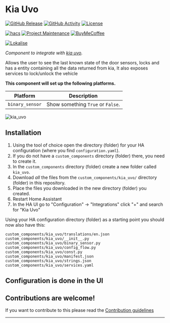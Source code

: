 # Kia Uvo

[![GitHub Release][releases-shield]][releases]
[![GitHub Activity][commits-shield]][commits]
[![License][license-shield]](LICENSE)

[![hacs][hacsbadge]][hacs]
[![Project Maintenance][maintenance-shield]][maintenance-homepage]
[![BuyMeCoffee][buymecoffeebadge]][buymecoffee]

[![Lokalise][lokalise-shield]][lokalise]



_Component to integrate with [kia uvo][kia_uvo]._

Allows the user to see the last known state of the door sensors, locks and has a entity containing all the data returned from kia, It also exposes services to lock/unlock the vehicle

**This component will set up the following platforms.**

Platform | Description
-- | --
`binary_sensor` | Show something `True` or `False`.

![kia_uvo][kiauvoimg]

## Installation

1. Using the tool of choice open the directory (folder) for your HA configuration (where you find `configuration.yaml`).
2. If you do not have a `custom_components` directory (folder) there, you need to create it.
3. In the `custom_components` directory (folder) create a new folder called `kia_uvo`.
4. Download _all_ the files from the `custom_components/kia_uvo/` directory (folder) in this repository.
5. Place the files you downloaded in the new directory (folder) you created.
6. Restart Home Assistant
7. In the HA UI go to "Configuration" -> "Integrations" click "+" and search for "Kia Uvo"

Using your HA configuration directory (folder) as a starting point you should now also have this:

```text
custom_components/kia_uvo/translations/en.json
custom_components/kia_uvo/__init__.py
custom_components/kia_uvo/binary_sensor.py
custom_components/kia_uvo/config_flow.py
custom_components/kia_uvo/const.py
custom_components/kia_uvo/manifest.json
custom_components/kia_uvo/strings.json
custom_components/kia_uvo/services.yaml
```

## Configuration is done in the UI

<!---->

## Contributions are welcome!

If you want to contribute to this please read the [Contribution guidelines](CONTRIBUTING.md)

***

[kia_uvo]: https://github.com/wcomartin/kia_uvo
[maintenance-homepage]: http://williamcomartin.com
[buymecoffee]: https://www.buymeacoffee.com/wcomartin
[buymecoffeebadge]: https://img.shields.io/badge/buy%20me%20a%20coffee-donate-yellow.svg?style=for-the-badge
[commits-shield]: https://img.shields.io/github/commit-activity/y/wcomartin/kia_uvo.svg?style=for-the-badge
[commits]: https://github.com/wcomartin/kia_uvo/commits/master
[hacs]: https://github.com/custom-components/hacs
[hacsbadge]: https://img.shields.io/badge/HACS-Custom-orange.svg?style=for-the-badge
[kiauvoimg]: https://upload.wikimedia.org/wikipedia/en/0/0d/Kia_UVO_Logo.png
[forum-shield]: https://img.shields.io/badge/community-forum-brightgreen.svg?style=for-the-badge
[forum]: https://community.home-assistant.io/
[license-shield]: https://img.shields.io/github/license/wcomartin/kia_uvo.svg?style=for-the-badge
[maintenance-shield]: https://img.shields.io/badge/maintainer-William%20Comartin-blue.svg?style=for-the-badge
[releases-shield]: https://img.shields.io/github/release/wcomartin/kia_uvo.svg?style=for-the-badge
[releases]: https://github.com/wcomartin/kia_uvo/releases
[lokalise]: https://app.lokalise.com/project/952864945eb373f8910863.60939812
[lokalise-shield]: https://img.shields.io/badge/Lokalise-Kia%20Uvo-green.svg?style=for-the-badge

